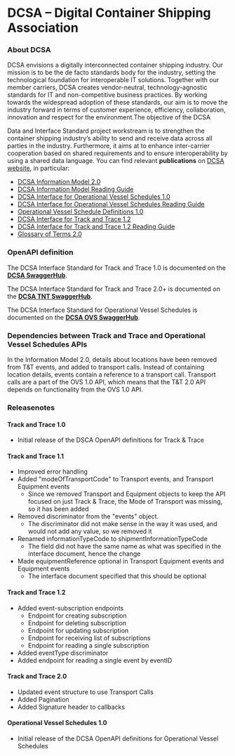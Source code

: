 # DCSA – Digital Container Shipping Association

### About DCSA
DCSA envisions a digitally interconnected container shipping industry. Our mission is to be the de facto standards body for the industry, setting the technological foundation for interoperable IT solutions. Together with our member carriers, DCSA creates vendor-neutral, technology-agnostic standards for IT and non-competitive business practices. By working towards the widespread adoption of these standards, our aim is to move the industry forward in terms of customer experience, efficiency, collaboration, innovation and respect for the environment.The objective of the DCSA

Data and Interface Standard project workstream is to strengthen the container shipping industry’s ability to send and receive data across all parties in the industry. Furthermore, it aims at to enhance inter-carrier cooperation based on shared requirements and to ensure interoperability by using a shared data language. You can find relevant **publications** on [DCSA website](https://dcsa.org/), in particular:
-	[DCSA Information Model 2.0](https://dcsa.org/wp-content/uploads/2020/07/DCSA-Information-model-2.0-vF.pdf)
-	[DCSA Information Model Reading Guide]( https://dcsa.org/wp-content/uploads/2020/07/DCSA-Information-Model-2.0-Reading-Guide-vF.pdf)
-	[DCSA Interface for Operational Vessel Schedules 1.0]( https://dcsa.org/wp-content/uploads/2020/07/DCSA-Interface-Standard-for-Operational-Vessel-Schedules-1.0-vF.pdf)
-	[DCSA Interface for Operational Vessel Schedules Reading Guide]( https://dcsa.org/wp-content/uploads/2020/07/DCSA-Interface-Standard-for-Operational-Vessel-Schedules-1.0-Reading-Guide-vF.pdf)
-	[Operational Vessel Schedule Definitions 1.0]( https://dcsa.org/wp-content/uploads/2020/07/Operational-Vessel-Schedule-definitions-1.0-vF.pdf)
-	[DCSA Interface for Track and Trace 1.2]( https://dcsa.org/wp-content/uploads/2020/05/DCSA-Interface-Standard-for-Track-and-Trace-1.2.pdf)
-	[DCSA Interface for Track and Trace 1.2 Reading Guide]( https://dcsa.org/wp-content/uploads/2020/05/DCSA-Interface-Standard-for-Track-and-Trace-Reading-Guide-1.2.pdf)
-	[Glossary of Terms 2.0]( https://dcsa.org/wp-content/uploads/2020/07/GLOSSARY-OF-TERMS-2.0-vF.pdf)

### OpenAPI definition
The DCSA Interface Standard for Track and Trace 1.0 is documented on the [**DCSA SwaggerHub**](https://app.swaggerhub.com/apis/dcsaorg/DCSA_OAS).

The DCSA Interface Standard for Track and Trace 2.0+ is documented on the [**DCSA TNT SwaggerHub**](https://app.swaggerhub.com/apis/dcsaorg/DCSA_TNT).

The DCSA Interface Standard for Operational Vessel Schedules is documented on the [**DCSA OVS SwaggerHub**](https://app.swaggerhub.com/apis/dcsaorg/DCSA_OVS).


### Dependencies between Track and Trace and Operational Vessel Schedules APIs
In the Information Model 2.0, details about locations have been removed from T&T events, and added to transport calls. Instead of containing location details, events contain a reference to a transport call. Transport calls are a part of the OVS 1.0 API, which means that the T&T 2.0 API depends on functionality from the OVS 1.0 API.

### Releasenotes
#### Track and Trace 1.0
 * Initial release of the DSCA OpenAPI definitions for Track & Trace

####  Track and Trace 1.1
* Improved error handling
* Added "modeOfTransportCode" to Transport events, and Transport Equipment events
  * Since we removed Transport and Equipment objects to keep the API focused on just Track & Trace, the Mode of Transport was missing, so it has been added
* Removed discriminator from the "events" object.
  * The discriminator did not make sense in the way it was used, and would not add any value, so we removed it
* Renamed informationTypeCode to shipmentInformationTypeCode
  * The field did not have the same name as what was specified in the interface document, hence the change
* Made equipmentReference optional in Transport Equipment events and Equipment events
  * The interface document specified that this should be optional

#### Track and Trace 1.2
* Added event-subscription endpoints
  * Endpoint for creating subscription
  * Endpoint for deleting subscription
  * Endpoint for updating subscription
  * Endpoint for receiving list of subscriptions
  * Endpoint for reading a single subscription
* Added eventType discriminator
* Added endpoint for reading a single event by eventID

#### Track and Trace 2.0
* Updated event structure to use Transport Calls
* Added Pagination
* Added Signature header to callbacks

#### Operational Vessel Schedules 1.0
* Initial release of the DCSA OpenAPI definitions for Operational Vessel Schedules
